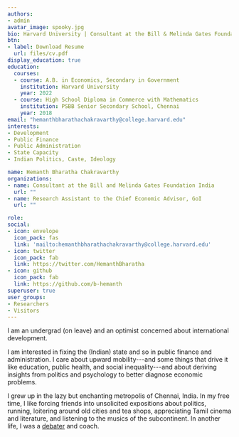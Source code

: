 ```yaml
---
authors:
- admin
avatar_image: spooky.jpg
bio: Harvard University | Consultant at the Bill & Melinda Gates Foundation India
btn:
- label: Download Resume
  url: files/cv.pdf
display_education: true
education:
  courses:
  - course: A.B. in Economics, Secondary in Government
    institution: Harvard University 
    year: 2022
  - course: High School Diploma in Commerce with Mathematics
    institution: PSBB Senior Secondary School, Chennai
    year: 2018
email: "hemanthbharathachakravarthy@college.harvard.edu"
interests:
- Development
- Public Finance
- Public Administration
- State Capacity
- Indian Politics, Caste, Ideology 

name: Hemanth Bharatha Chakravarthy
organizations:
- name: Consultant at the Bill and Melinda Gates Foundation India
  url: ""
- name: Research Assistant to the Chief Economic Advisor, GoI
  url: ""

role: 
social:
- icon: envelope
  icon_pack: fas
  link: 'mailto:hemanthbharathachakravarthy@college.harvard.edu'
- icon: twitter
  icon_pack: fab
  link: https://twitter.com/HemanthBharatha
- icon: github
  icon_pack: fab
  link: https://github.com/b-hemanth
superuser: true
user_groups:
- Researchers
- Visitors
---
```


I am an undergrad (on leave) and an optimist concerned about international development. 

I am interested in fixing the (Indian) state and so in public finance and administration. I care about upward mobility---and some things that drive it like education, public health, and social inequality---and about deriving insights from politics and psychology to better diagnose economic problems.

I grew up in the lazy but enchanting metropolis of Chennai, India. In my free time, I like forcing friends into unsolicited expositions about politics, running, loitering around old cities and tea shops, appreciating Tamil cinema and literature, and listening to the musics of the subcontinent. In another life, I was a [debater](https://www.edexlive.com/news/2018/aug/02/meet-indias-youngest-debate-guns-who-matched-wits-with-the-best-in-the-world-3562.html) and coach.
